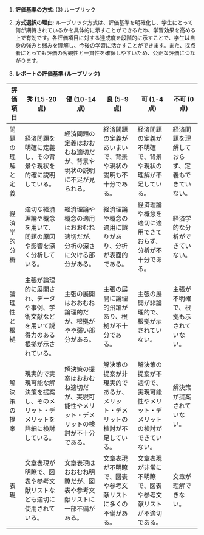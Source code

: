 1. **評価基準の方式**: (3) ルーブリック

2. **方式選択の理由**: ルーブリック方式は、評価基準を明確化し、学生にとって何が期待されているかを具体的に示すことができるため、学習効果を高める上で有効です。各評価項目に対する達成度を段階的に示すことで、学生は自身の強みと弱みを理解し、今後の学習に活かすことができます。また、採点者にとっても評価の客観性と一貫性を確保しやすいため、公正な評価につながります。

3. **レポートの評価基準 (ルーブリック)**

| 評価項目 | 秀 (15-20点) | 優 (10-14点) | 良 (5-9点) | 可 (1-4点) | 不可 (0点) |
|---|---|---|---|---|---|
| 問題の理解と定義 | 経済問題を明確に定義し、その背景や現状を的確に説明している。 | 経済問題の定義はおおむね適切だが、背景や現状の説明に不足が見られる。 | 経済問題の定義があいまいで、背景や現状の説明も不十分である。 | 経済問題の定義が不明確で、背景や現状の理解が不足している。 | 経済問題を理解しておらず、定義もできていない。 |
| 経済学的分析 | 適切な経済理論や概念を用いて、問題の原因や影響を深く分析している。 | 経済理論や概念の適用はおおむね適切だが、分析の深さに欠ける部分がある。 | 経済理論や概念の適用に誤りがあり、分析が表面的である。 | 経済理論や概念を適切に適用できておらず、分析が不十分である。 | 経済学的な分析ができていない。 |
| 論理性と根拠 | 主張が論理的に展開され、データや事例、学術文献などを用いて説得力のある根拠が示されている。 | 主張の展開はおおむね論理的だが、根拠がやや弱い部分がある。 | 主張の展開に論理的飛躍があり、根拠が不十分である。 | 主張の展開が非論理的で、根拠が示されていない。 | 主張が不明確で、根拠も示されていない。 |
| 解決策の提案 | 現実的で実現可能な解決策を提案し、そのメリット・デメリットを詳細に検討している。 | 解決策の提案はおおむね適切だが、実現可能性やメリット・デメリットの検討が不十分である。 | 解決策の提案が非現実的であるか、メリット・デメリットの検討が不足している。 | 解決策の提案が不適切で、実現可能性やメリット・デメリットの検討ができていない。 | 解決策が提案されていない。 |
| 表現 | 文章表現が明瞭で、図表や参考文献リストなども適切に使用されている。 | 文章表現はおおむね明瞭だが、図表や参考文献リストに一部不備がある。 | 文章表現が不明瞭で、図表や参考文献リストに多くの不備がある。 | 文章表現が非常に不明瞭で、図表や参考文献リストが不適切である。 | 文章が理解できない。 |
